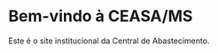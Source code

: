<!-- index.html -->
<!DOCTYPE html>
<html lang="pt-BR">
<head>
  <meta charset="UTF-8">
  <title>CEASA/MS</title>
</head>
<body>
  <h1>Bem-vindo à CEASA/MS</h1>
  <p>Este é o site institucional da Central de Abastecimento.</p>
</body>
</html>
